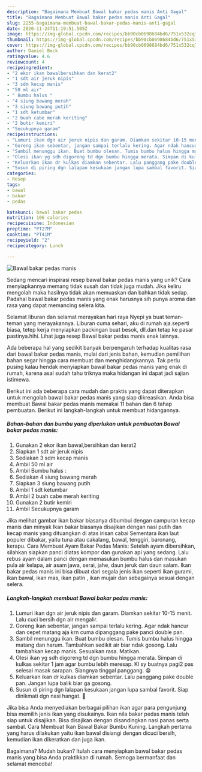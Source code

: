 ```yaml
---
description: "Bagaimana Membuat Bawal bakar pedas manis Anti Gagal"
title: "Bagaimana Membuat Bawal bakar pedas manis Anti Gagal"
slug: 2255-bagaimana-membuat-bawal-bakar-pedas-manis-anti-gagal
date: 2020-11-24T11:19:51.505Z
image: https://img-global.cpcdn.com/recipes/bb90cb0698684bd6/751x532cq70/bawal-bakar-pedas-manis-foto-resep-utama.jpg
thumbnail: https://img-global.cpcdn.com/recipes/bb90cb0698684bd6/751x532cq70/bawal-bakar-pedas-manis-foto-resep-utama.jpg
cover: https://img-global.cpcdn.com/recipes/bb90cb0698684bd6/751x532cq70/bawal-bakar-pedas-manis-foto-resep-utama.jpg
author: Daniel Beck
ratingvalue: 4.6
reviewcount: 4
recipeingredient:
- "2 ekor ikan bawalbersihkan dan kerat2"
- "1 sdt air jeruk nipis"
- "3 sdm kecap manis"
- "50 ml air"
- " Bumbu halus "
- "4 siung bawang merah"
- "3 siung bawang putih"
- "1 sdt ketumbar"
- "2 buah cabe merah keriting"
- "2 butir kemiri"
- "Secukupnya garam"
recipeinstructions:
- "Lumuri ikan dgn air jeruk nipis dan garam. Diamkan sekitar 10-15 menit. Lalu cuci bersih dgn air mengalir."
- "Goreng ikan sebentar, jangan sampai terlalu kering. Agar ndak hancur dan cepet matang aja krn cuma dipanggang pake panci double pan."
- "Sambil menunggu ikan. Buat bumbu olesan. Tumis bumbu halus hingga matang dan harum. Tambahkan sedikit air biar ndak gosong. Lalu tambahkan kecap manis. Sesuaikan rasa. Matikan."
- "Olesi ikan yg sdh digoreng td dgn bumbu hingga merata. Simpan di kulkas sekitar 1 jam agar bumbu lebih meresap. Kl sy buatnya pagi2 pas selesai masak sarapan. Siangnya tinggal panggang. 😁"
- "Keluarkan ikan dr kulkas diamkan sebentar. Lalu panggang pake double pan. Jangan lupa balik biar ga gosong."
- "Susun di piring dgn lalapan kesukaan jangan lupa sambal favorit. Siap dinikmati dgn nasi hangat. 🤗"
categories:
- Resep
tags:
- bawal
- bakar
- pedas

katakunci: bawal bakar pedas 
nutrition: 106 calories
recipecuisine: Indonesian
preptime: "PT27M"
cooktime: "PT41M"
recipeyield: "2"
recipecategory: Lunch

---
```



![Bawal bakar pedas manis](https://img-global.cpcdn.com/recipes/bb90cb0698684bd6/751x532cq70/bawal-bakar-pedas-manis-foto-resep-utama.jpg)

Sedang mencari inspirasi resep bawal bakar pedas manis yang unik? Cara menyiapkannya memang tidak susah dan tidak juga mudah. Jika keliru mengolah maka hasilnya tidak akan memuaskan dan bahkan tidak sedap. Padahal bawal bakar pedas manis yang enak harusnya sih punya aroma dan rasa yang dapat memancing selera kita.

Selamat liburan dan selamat merayakan hari raya Nyepi ya buat teman-teman yang merayakannya. Liburan cuma sehari, aku di rumah aja.seperti biasa, tetep kerja menyiapkan packingan buat besok, dll.dan tetap ke pasar pastinya.hihi. Lihat juga resep Bawal bakar pedas manis enak lainnya.

Ada beberapa hal yang sedikit banyak berpengaruh terhadap kualitas rasa dari bawal bakar pedas manis, mulai dari jenis bahan, kemudian pemilihan bahan segar hingga cara membuat dan menghidangkannya. Tak perlu pusing kalau hendak menyiapkan bawal bakar pedas manis yang enak di rumah, karena asal sudah tahu triknya maka hidangan ini dapat jadi sajian istimewa.


Berikut ini ada beberapa cara mudah dan praktis yang dapat diterapkan untuk mengolah bawal bakar pedas manis yang siap dikreasikan. Anda bisa membuat Bawal bakar pedas manis memakai 11 bahan dan 6 tahap pembuatan. Berikut ini langkah-langkah untuk membuat hidangannya.

<!--inarticleads1-->

##### Bahan-bahan dan bumbu yang diperlukan untuk pembuatan Bawal bakar pedas manis:

1. Gunakan 2 ekor ikan bawal,bersihkan dan kerat2
1. Siapkan 1 sdt air jeruk nipis
1. Sediakan 3 sdm kecap manis
1. Ambil 50 ml air
1. Ambil  Bumbu halus :
1. Sediakan 4 siung bawang merah
1. Siapkan 3 siung bawang putih
1. Ambil 1 sdt ketumbar
1. Ambil 2 buah cabe merah keriting
1. Gunakan 2 butir kemiri
1. Ambil Secukupnya garam


Jika melihat gambar ikan bakar biasanya dibumbui dengan campuran kecap manis dan minyak Ikan bakar biasanya disajikan dengan nasi putih dan kecap manis yang dituangkan di atas irisan cabai Sementara ikan laut populer dibakar, yaitu tuna atau cakalang, bawal, tenggiri, baronang, kerapu. Cara Membuat Ayam Bakar Pedas Manis: Setelah ayam dibersihkan, silahkan siapkan panci diatas kompor dan gunakan api yang sedang. Lalu rebus ayam dalam panci dengan memasukan bumbu halus dan masukan pula air kelapa, air asam jawa, serai, jahe, daun jeruk dan daun salam. Ikan bakar pedas manis ini bisa dibuat dari segala jenis ikan seperti ikan gurami, ikan bawal, ikan mas, ikan patin , ikan mujair dan sebagainya sesuai dengan selera. 

<!--inarticleads2-->

##### Langkah-langkah membuat Bawal bakar pedas manis:

1. Lumuri ikan dgn air jeruk nipis dan garam. Diamkan sekitar 10-15 menit. Lalu cuci bersih dgn air mengalir.
1. Goreng ikan sebentar, jangan sampai terlalu kering. Agar ndak hancur dan cepet matang aja krn cuma dipanggang pake panci double pan.
1. Sambil menunggu ikan. Buat bumbu olesan. Tumis bumbu halus hingga matang dan harum. Tambahkan sedikit air biar ndak gosong. Lalu tambahkan kecap manis. Sesuaikan rasa. Matikan.
1. Olesi ikan yg sdh digoreng td dgn bumbu hingga merata. Simpan di kulkas sekitar 1 jam agar bumbu lebih meresap. Kl sy buatnya pagi2 pas selesai masak sarapan. Siangnya tinggal panggang. 😁
1. Keluarkan ikan dr kulkas diamkan sebentar. Lalu panggang pake double pan. Jangan lupa balik biar ga gosong.
1. Susun di piring dgn lalapan kesukaan jangan lupa sambal favorit. Siap dinikmati dgn nasi hangat. 🤗


Jika bisa Anda menyediakan berbagai pilihan ikan agar para pengunjung bisa memilih jenis ikan yang disukainya. Ikan nila bakar pedas manis telah siap untuk disajikan. Bisa disajikan dengan disandingkan nasi panas serta sambal. Cara Membuat Ikan Bawal Bakar Bumbu Kuning. Langkah pertama yang harus dilakukan yaitu ikan bawal disiangi dengan dicuci bersih, kemudian ikan dikeratkan dan juga ikan. 

Bagaimana? Mudah bukan? Itulah cara menyiapkan bawal bakar pedas manis yang bisa Anda praktikkan di rumah. Semoga bermanfaat dan selamat mencoba!
